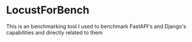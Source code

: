 # LocustForBench
This is an benchmarking tool I used to benchmark FastAPI's and Django's capabilities and directly related to them
